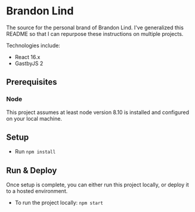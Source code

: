 # Brandon Lind

The source for the personal brand of Brandon Lind. 
I've generalized this README so that I can repurpose these instructions on multiple projects.

Technologies include:

- React 16.x
- GastbyJS 2

## Prerequisites

### Node

This project assumes at least node version 8.10 is installed and configured on your local machine.

## Setup

- Run `npm install`

## Run & Deploy

Once setup is complete, you can either run this project locally, or deploy it to a hosted environment.

- To run the project locally: `npm start`
